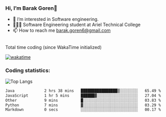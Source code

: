 ###  Hi, I’m Barak Goren👋
- 👀 I’m interested in Software engineering.
- 👨🏼‍🎓 Software Engineering student at Ariel Technical College
- 📫 How to reach me barak.goren6@gmail.com
##
Total time coding (since WakaTime initialized)

[![wakatime](https://wakatime.com/badge/user/5cc5ec80-a806-4ca2-a704-db29274e48cd.svg)](https://wakatime.com/@5cc5ec80-a806-4ca2-a704-db29274e48cd)

   
### Coding statistics:

![Top Langs](https://github-readme-stats.vercel.app/api/top-langs/?username=barakgoren&layout=compact&langs_count=30&exclude_repo=ML_learning&line_height=25)


<!--START_SECTION:waka-->

```txt
Java             2 hrs 38 mins   ████████████████▒░░░░░░░░   65.49 %
JavaScript       1 hr 5 mins     ██████▓░░░░░░░░░░░░░░░░░░   27.04 %
Other            9 mins          █░░░░░░░░░░░░░░░░░░░░░░░░   03.83 %
Python           7 mins          ▓░░░░░░░░░░░░░░░░░░░░░░░░   03.29 %
Markdown         0 secs          ░░░░░░░░░░░░░░░░░░░░░░░░░   00.17 %
```

<!--END_SECTION:waka-->

<!---
barakgoren/barakgoren is a ✨ special ✨ repository because its `README.md` (this file) appears on your GitHub profile.
You can click the Preview link to take a look at your changes.
--->
